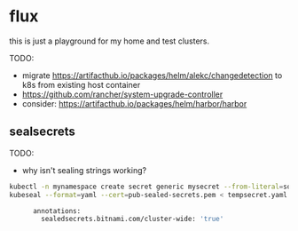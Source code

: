 # flux

this is just a playground for my home and test clusters.

TODO:

- migrate https://artifacthub.io/packages/helm/alekc/changedetection to k8s from
  existing host container
- https://github.com/rancher/system-upgrade-controller
- consider: https://artifacthub.io/packages/helm/harbor/harbor

## sealsecrets

TODO:

- why isn't sealing strings working?

```bash
kubectl -n mynamespace create secret generic mysecret --from-literal=some_thing=123 --from-literal=other_thing=OMG456 --dry-run=client -o yaml > tempsecret.yaml
kubeseal --format=yaml --cert=pub-sealed-secrets.pem < tempsecret.yaml > sealedsecret.yaml
```

```bash
      annotations:
        sealedsecrets.bitnami.com/cluster-wide: 'true'
```
